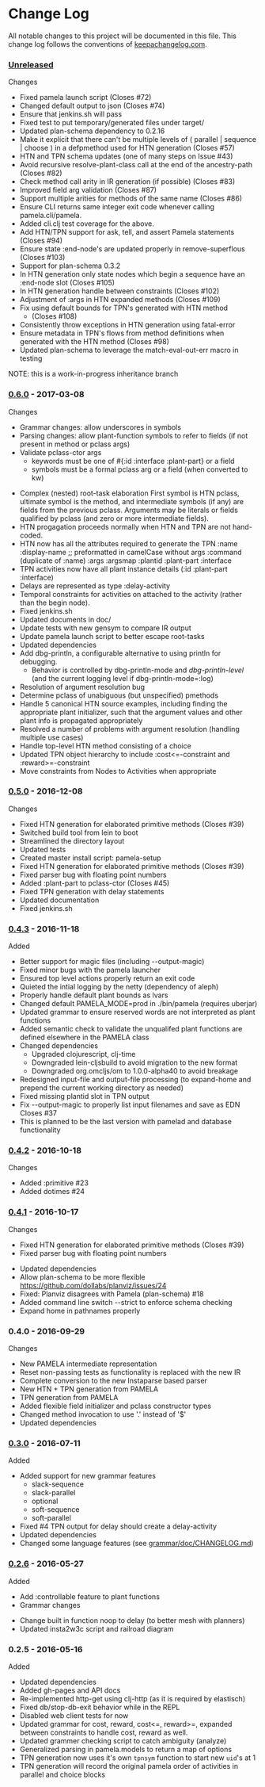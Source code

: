 # Change Log

All notable changes to this project will be documented in this file. This change log follows the conventions of [keepachangelog.com](http://keepachangelog.com/).

### [Unreleased]

Changes
* Fixed pamela launch script (Closes #72)
* Changed default output to json (Closes #74)
* Ensure that jenkins.sh will pass
* Fixed test to put temporary/generated files under target/
* Updated plan-schema dependency to 0.2.16
* Make it explicit that there can't be multiple levels of ( parallel | sequence | choose ) in a
  defpmethod used for HTN generation (Closes #57)
* HTN and TPN schema updates (one of many steps on Issue #43)
* Avoid recursive resolve-plant-class call at the end of the ancestry-path (Closes #82)
* Check method call arity in IR generation (if possible) (Closes #83)
* Improved field arg validation (Closes #87)
* Support multiple arities for methods of the same name (Closes #86)
* Ensure CLI returns same integer exit code whenever calling
  pamela.cli/pamela.
* Added cli.clj test coverage for the above.
* Add HTN/TPN support for ask, tell, and assert Pamela statements (Closes #94)
* Ensure state :end-node's are updated properly in remove-superflous (Closes #103)
* Support for plan-schema 0.3.2
* In HTN generation only state nodes which begin a sequence have
  an :end-node slot (Closes #105)
* In HTN generation handle between constraints (Closes #102)
* Adjustment of :args in HTN expanded methods (Closes #109)
* Fix using default bounds for TPN's generated with HTN method
  * (Closes #108)
* Consistently throw exceptions in HTN generation using fatal-error
* Ensure metadata in TPN's flows from method definitions when generated with the HTN method (Closes #98)
* Updated plan-schema to leverage the match-eval-out-err macro in testing

NOTE: this is a work-in-progress inheritance branch


### [0.6.0] - 2017-03-08

Changes
* Grammar changes: allow underscores in symbols
* Parsing changes: allow plant-function symbols to refer to fields
  (if not present in method or pclass args)
* Validate pclass-ctor args
  - keywords must be one of #{:id :interface :plant-part} or a field
  - symbols must be a formal pclass arg or a field (when converted to kw)
- Complex (nested) root-task elaboration
  First symbol is HTN pclass, ultimate symbol is the method, and
  intermediate symbols (if any) are fields from the previous pclass.
  Arguments may be literals or fields qualified by pclass (and zero
  or more intermediate fields).
- HTN progagation proceeds normally when HTN and TPN are not hand-coded.
- HTN now has all the attributes required to generate the TPN
  :name
  :display-name ;; preformatted in camelCase without args
  :command (duplicate of :name)
  :args
  :argsmap
  :plantid
  :plant-part
  :interface
- TPN activities now have all plant instance details
  (:id :plant-part :interface)
- Delays are represented as type :delay-activity
- Temporal constraints for activities on attached to the activity
  (rather than the begin node).
- Fixed jenkins.sh
- Updated documents in doc/
- Update tests with new gensym to compare IR output
- Update pamela launch script to better escape root-tasks
- Updated dependencies
- Add dbg-println, a configurable alternative to using println for debugging.
   - Behavior is controlled by dbg-println-mode and *dbg-println-level* (and the current logging
     level if dbg-println-mode=:log)
- Resolution of argument resolution bug
- Determine pclass of unabiguous (but unspecified) pmethods
- Handle 5 canonical HTN source examples, including finding the appropriate plant initializer, such
  that the argument values and other plant info is propagated appropriately
- Resolved a number of problems with argument resolution (handling multiple use cases)
- Handle top-level HTN method consisting of a choice
- Updated TPN object hierarchy to include :cost<=-constraint and :reward>=-constraint
- Move constraints from Nodes to Activities when appropriate

### [0.5.0] - 2016-12-08

Changes
* Fixed HTN generation for elaborated primitive methods (Closes #39)
* Switched build tool from lein to boot
* Streamlined the directory layout
* Updated tests
* Created master install script: pamela-setup
* Fixed HTN generation for elaborated primitive methods (Closes #39)
* Fixed parser bug with floating point numbers
* Added :plant-part to pclass-ctor (Closes #45)
* Fixed TPN generation with delay statements
* Updated documentation
* Fixed jenkins.sh

### [0.4.3] - 2016-11-18

Added
- Better support for magic files (including --output-magic)
- Fixed minor bugs with the pamela launcher
- Ensured top level actions properly return an exit code
- Quieted the intial logging by the netty (dependency of aleph)
- Properly handle default plant bounds as lvars
- Changed default PAMELA_MODE=prod in ./bin/pamela (requires uberjar)
- Updated grammar to ensure reserved words are not interpreted
  as plant functions
- Added semantic check to validate the unqualifed plant functions
  are defined elsewhere in the PAMELA class
- Changed dependencies
  * Upgraded clojurescript, clj-time
  * Downgraded lein-cljsbuild to avoid migration to the new format
  * Downgraded org.omcljs/om to 1.0.0-alpha40 to avoid breakage
- Redesigned input-file and output-file processing (to expand-home
  and prepend the current working directory as needed)
- Fixed missing plantid slot in TPN output
- Fix --output-magic to properly list input filenames and save as EDN
  Closes #37
- This is planned to be the last version with pamelad and database
  functionality

### [0.4.2] - 2016-10-18

Changes
- Added :primitive #23
- Added dotimes #24

### [0.4.1] - 2016-10-17

Changes
* Fixed HTN generation for elaborated primitive methods (Closes #39)
* Fixed parser bug with floating point numbers
- Updated dependencies
- Allow plan-schema to be more flexible
  https://github.com/dollabs/planviz/issues/24
- Fixed: Planviz disagrees with Pamela (plan-schema) #18
- Added command line switch --strict to enforce schema checking
- Expand home in pathnames properly

### 0.4.0 - 2016-09-29

Changes
- New PAMELA intermediate representation
- Reset non-passing tests as functionality is replaced with the new IR
- Complete conversion to the new Instaparse based parser
- New HTN + TPN generation from PAMELA
- TPN generation from PAMELA
- Added flexible field initializer and pclass constructor types
- Changed method invocation to use '.' instead of '$'
- Updated dependencies

### [0.3.0] - 2016-07-11

Added
* Added support for new grammar features
  * slack-sequence
  * slack-parallel
  * optional
  * soft-sequence
  * soft-parallel
* Fixed #4 TPN output for delay should create a delay-activity
* Updated dependencies
* Changed some language features (see [grammar/doc/CHANGELOG.md](grammar/doc/CHANGELOG.md))

### [0.2.6] - 2016-05-27

Added
- Add :controllable feature to plant functions
- Grammar changes
 * Change built in function noop to delay (to better mesh with planners)
 * Updated insta2w3c script and railroad diagram

### 0.2.5 - 2016-05-16

Added
* Updated dependencies
* Added gh-pages and API docs
* Re-implemented http-get using clj-http (as it is required by elastisch)
* Fixed db/stop-db-exit behavior while in the REPL
* Disabled web client tests for now
* Updated grammar for cost, reward, cost<=, reward>=, expanded
  between constraints to handle cost, reward as well.
* Updated grammer checking script to catch ambiguity (analyze)
* Generalized parsing in pamela.models to return a map of options
* TPN generation now uses it's own `tpnsym` function to start new
  `uid`'s at 1
* TPN generation will record the original pamela order of activities
  in parallel and choice blocks

[0.2.6]: https://github.com/dollabs/pamela/compare/0.2.5...0.2.6
[0.3.0]: https://github.com/dollabs/pamela/compare/0.2.6...0.3.0
[0.4.1]: https://github.com/dollabs/pamela/compare/0.3.0...0.4.1
[0.4.2]: https://github.com/dollabs/pamela/compare/0.4.1...0.4.2
[0.4.3]: https://github.com/dollabs/pamela/compare/0.4.1...0.4.3
[0.5.0]: https://github.com/dollabs/pamela/compare/0.4.3...0.5.0
[0.6.0]: https://github.com/dollabs/pamela/compare/0.5.0...0.6.0
[Unreleased]: https://github.com/dollabs/pamela/compare/0.6.0...HEAD
